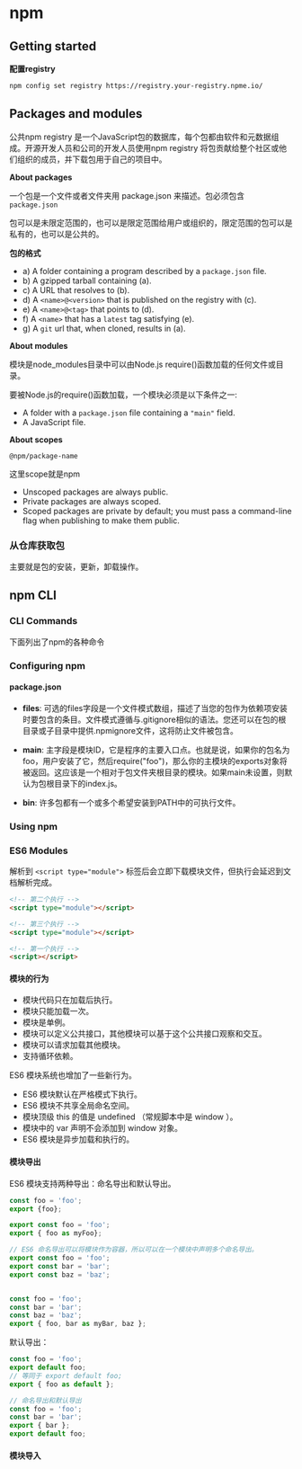 # npm #

## Getting started ##

**配置registry**

```bash
npm config set registry https://registry.your-registry.npme.io/
```

## Packages and modules ##

公共npm registry 是一个JavaScript包的数据库，每个包都由软件和元数据组成。开源开发人员和公司的开发人员使用npm registry  将包贡献给整个社区或他们组织的成员，并下载包用于自己的项目中。

**About packages**

一个包是一个文件或者文件夹用 package.json 来描述。包必须包含 `package.json` 

包可以是未限定范围的，也可以是限定范围给用户或组织的，限定范围的包可以是私有的，也可以是公共的。

**包的格式**

- a) A folder containing a program described by a `package.json` file.
- b) A gzipped tarball containing (a).
- c) A URL that resolves to (b).
- d) A `<name>@<version>` that is published on the registry with (c).
- e) A `<name>@<tag>` that points to (d).
- f) A `<name>` that has a `latest` tag satisfying (e).
- g) A `git` url that, when cloned, results in (a).

**About modules**

模块是node_modules目录中可以由Node.js require()函数加载的任何文件或目录。

要被Node.js的require()函数加载，一个模块必须是以下条件之一:

- A folder with a `package.json` file containing a `"main"` field.
- A JavaScript file.

**About scopes**

`@npm/package-name`

这里scope就是npm

- Unscoped packages are always public.
- Private packages are always scoped.
- Scoped packages are private by default; you must pass a command-line flag when publishing to make them public.

### 从仓库获取包 ###

主要就是包的安装，更新，卸载操作。

## npm CLI ##

### CLI Commands ###

下面列出了npm的各种命令

### Configuring npm ###

#### package.json ####

- **files**: 可选的files字段是一个文件模式数组，描述了当您的包作为依赖项安装时要包含的条目。文件模式遵循与.gitignore相似的语法。您还可以在包的根目录或子目录中提供.npmignore文件，这将防止文件被包含。

- **main**: 主字段是模块ID，它是程序的主要入口点。也就是说，如果你的包名为foo，用户安装了它，然后require("foo")，那么你的主模块的exports对象将被返回。这应该是一个相对于包文件夹根目录的模块。如果main未设置，则默认为包根目录下的index.js。
- **bin**: 许多包都有一个或多个希望安装到PATH中的可执行文件。

### Using npm ###

### ES6 Modules ###

解析到 `<script type="module">` 标签后会立即下载模块文件，但执行会延迟到文档解析完成。

```html
<!-- 第二个执行 -->
<script type="module"></script>

<!-- 第三个执行 -->
<script type="module"></script>

<!-- 第一个执行 -->
<script></script>
```

#### 模块的行为 ####

- 模块代码只在加载后执行。
- 模块只能加载一次。
- 模块是单例。
- 模块可以定义公共接口，其他模块可以基于这个公共接口观察和交互。
- 模块可以请求加载其他模块。
- 支持循环依赖。

ES6 模块系统也增加了一些新行为。

- ES6 模块默认在严格模式下执行。
- ES6 模块不共享全局命名空间。
- 模块顶级 this 的值是 undefined （常规脚本中是 window ）。
- 模块中的 var 声明不会添加到 window 对象。
- ES6 模块是异步加载和执行的。

#### 模块导出 ####

ES6 模块支持两种导出：命名导出和默认导出。

```js
const foo = 'foo';
export {foo};

export const foo = 'foo';
export { foo as myFoo};

// ES6 命名导出可以将模块作为容器，所以可以在一个模块中声明多个命名导出。
export const foo = 'foo';
export const bar = 'bar';
export const baz = 'baz';


const foo = 'foo';
const bar = 'bar';
const baz = 'baz';
export { foo, bar as myBar, baz };
```

默认导出：

```js
const foo = 'foo';
export default foo;
// 等同于 export default foo;
export { foo as default };

// 命名导出和默认导出
const foo = 'foo';
const bar = 'bar';
export { bar };
export default foo;
```

#### 模块导入 ####

